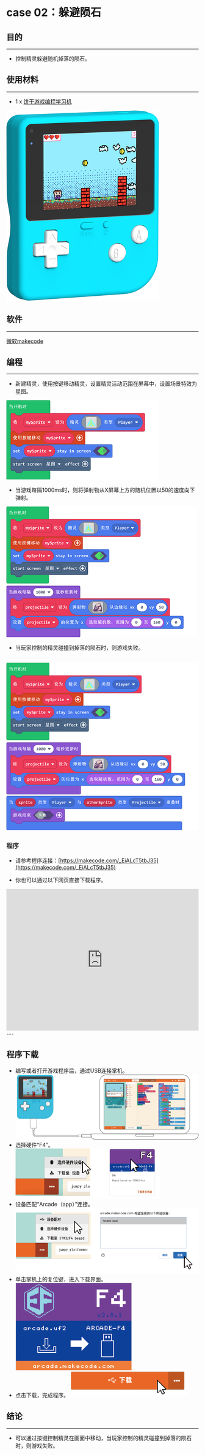 # case 02：躲避陨石

## 目的
---
- 控制精灵躲避随机掉落的陨石。

## 使用材料
---

- 1 x [饼干游戏编程学习机](https://item.taobao.com/item.htm?spm=a1z10.5-c-s.w4002-18602834185.82.51a95ccfE1IJt1&id=644090757603)



![](./images/retro-case-01-01.png)



## 软件
---
[微软makecode](https://arcade.makecode.com/)


## 编程
---

- 新建精灵，使用按键移动精灵，设置精灵活动范围在屏幕中，设置场景特效为星图。

![](./images/retro-case-02-01.png)

- 当游戏每隔1000ms时，则将弹射物从X屏幕上方的随机位置以50的速度向下弹射。

![](./images/retro-case-02-02.png)

- 当玩家控制的精灵碰撞到掉落的陨石时，则游戏失败。

![](./images/retro-case-02-03.png)
- 

### 程序
- 请参考程序连接：[https://makecode.com/_EiALcT5tbJ35](https://makecode.com/_EiALcT5tbJ35)

- 你也可以通过以下网页直接下载程序。

<div style="position:relative;height:calc(300px + 5em);width:100%;overflow:hidden;"><iframe style="position:absolute;top:0;left:0;width:100%;height:100%;" src="https://arcade.makecode.com/---codeembed#pub:_AkjP92faAA22" allowfullscreen="allowfullscreen" frameborder="0" sandbox="allow-scripts allow-same-origin"></iframe></div>
---




## 程序下载
- 编写或者打开游戏程序后，通过USB连接掌机。
![](./images/retro-case-01-10.png)
- 选择硬件“F4”。
![](./images/retro-case-01-11.png)
- 设备匹配“Arcade（app）”连接。
![](./images/retro-case-01-12.png)
- 单击掌机上的复位键，进入下载界面。
![](./images/retro-case-01-13.png)
- 点击下载，完成程序。
![](./images/retro-case-01-14.png)

## 结论
---
- 可以通过按键控制精灵在画面中移动，当玩家控制的精灵碰撞到掉落的陨石时，则游戏失败。

